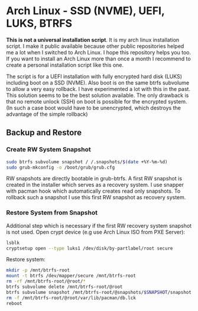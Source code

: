 # Arch Linux - SSD (NVME), UEFI, LUKS, BTRFS

**This is not a universal installation script**. It is my arch linux installation script. I make it public available because other public repositories helped me a lot when I switched to Arch Linux. I hope this repository helps you too. If you want to install an Arch Linux more than once a month I recommend to create a personal installation script like this one.

The script is for a UEFI installation with fully encrypted hard disk (LUKS) including boot on a SSD (NVME). Also boot is on the same btrfs subvolume to allow a very easy rollback. I have experimented a lot with this in the past. This solution seems to be the best solution available. The only drawback is that no remote unlock (SSH) on boot is possible for the encrypted system. (In such a case boot would have to be unencrypted, which destroys the advantage of the simple rollback)

## Backup and Restore

### Create RW System Snapshot

```bash
sudo btrfs subvolume snapshot / /.snapshots/$(date +%Y-%m-%d)
sudo grub-mkconfig -o /boot/grub/grub.cfg
```

RW snapshots are directly bootable in grub-btrfs. A first RW snapshot is created in the installer which serves as a recovery system. I use snapper with pacman hook which automatically creates read only snapshots. To rollback such a snapshot I use this first RW snapshot as recovery system.

### Restore System from Snapshot

Additional step which is necessary if the first RW recovery system snapshot is not used. Open crypt device (e.g use Arch Linux ISO from PXE Server):

```bash
lsblk
cryptsetup open --type luks1 /dev/disk/by-partlabel/root secure
```

Restore system:

```bash
mkdir -p /mnt/btrfs-root
mount -t btrfs /dev/mapper/secure /mnt/btrfs-root
rm -rf /mnt/btrfs-root/@root/*
btrfs subvolume delete /mnt/btrfs-root/@root
btrfs subvolume snapshot /mnt/btrfs-root/@snapshots/$SNAPSHOT/snapshot /mnt/btrfs-root/@root
rm -f /mnt/btrfs-root/@root/var/lib/pacman/db.lck
reboot
```
